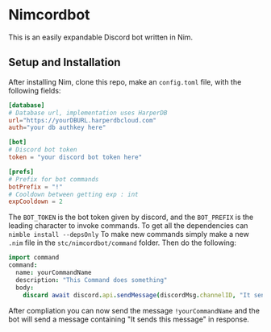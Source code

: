 # Nimcordbot
This is an easily expandable Discord bot written in Nim.


## Setup and Installation
After installing Nim, clone this repo, make an `config.toml` file, with the following fields:
```toml
[database]
# Database url, implementation uses HarperDB
url="https://yourDBURL.harperdbcloud.com"
auth="your db authkey here"

[bot]
# Discord bot token
token = "your discord bot token here"

[prefs]
# Prefix for bot commands
botPrefix = "!"
# Cooldown between getting exp : int
expCooldown = 2
```
The `BOT_TOKEN` is the bot token given by discord, and the `BOT_PREFIX` is the leading character to invoke commands.
To get all the dependencies can `nimble install --depsOnly`
To make new commands simply make a new `.nim` file in the `stc/nimcordbot/command` folder.
Then do the following:

```nim
import command
command:
  name: yourCommandName
  description: "This Command does something"
  body:
    discard await discord.api.sendMessage(discordMsg.channelID, "It sends this message")
```

After compliation you can now send the message `!yourCommandName` and the bot will send a message containing "It sends this message" in response.
